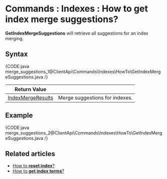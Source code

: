 # Commands : Indexes : How to get index merge suggestions?

**GetIndexMergeSuggestions** will retrieve all suggestions for an index merging.

## Syntax

{CODE:java merge_suggestions_1@ClientApi\Commands\Indexes\HowTo\GetIndexMergeSuggestions.java /}

| Return Value | |
| ------------- | ----- |
| [IndexMergeResults](../../../../glossary/index-merge-results) | Merge suggestions for indexes. |

## Example

{CODE:java merge_suggestions_2@ClientApi\Commands\Indexes\HowTo\GetIndexMergeSuggestions.java /}

## Related articles

- [How to **reset index**?](../../../../client-api/commands/indexes/how-to/reset-index)   
- [How to **get index terms**?](../../../../client-api/commands/indexes/how-to/get-index-terms) 
